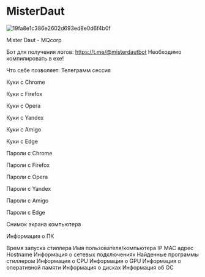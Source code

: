 # MisterDaut
![19fa8e1c386e2602d693ed8e0d6f4b0f](https://github.com/aeshka1337/MisterDaut/assets/157249500/5f757c15-35a4-4c94-b8a7-75e78546a2f3)


Mister Daut - MQcorp 

Бот для получения логов: https://t.me/@misterdautbot
Необходимо компилировать в exe!

Что себе позволяет:
Телеграмм сессия

Куки с Chrome

Куки с Firefox

Куки с Opera

Куки с Yandex

Куки с Amigo

Куки с Edge

Пароли с Chrome

Пароли с Firefox

Пароли с Opera

Пароли с Yandex

Пароли с Amigo

Пароли с Edge

Снимок экрана компьютера

Информация о ПК

Время запуска стиллера
Имя пользователя/компьютера
IP
MAC адрес
Hostname
Информация о сетевых подключениях
Найденные программы стиллером
Информация о CPU
Информация о GPU
Информация о оперативной памяти
Информация о дисках
Информация об ОС
